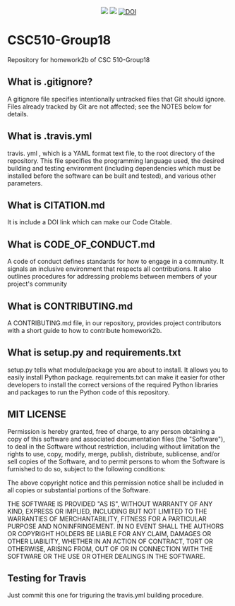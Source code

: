 <p align="center">
<img src="https://img.shields.io/badge/language-python-brightgreen">
<img src="https://img.shields.io/github/license/yliang123/CSC510-Group18">
<a href="https://doi.org/10.5281/zenodo.5348374"><img src="https://zenodo.org/badge/DOI/10.5281/zenodo.5348374.svg" alt="DOI" ></a>
  
# CSC510-Group18
Repository for homework2b of CSC 510-Group18
  
## What is .gitignore?
A gitignore file specifies intentionally untracked files that Git should ignore. Files already tracked by Git are not affected; see the NOTES below for details.
  
## What is .travis.yml
travis. yml , which is a YAML format text file, to the root directory of the repository. This file specifies the programming language used, the desired building and testing environment (including dependencies which must be installed before the software can be built and tested), and various other parameters.

## What is CITATION.md
It is include a DOI link which can make our Code Citable.
## What is CODE_OF_CONDUCT.md
A code of conduct defines standards for how to engage in a community. It signals an inclusive environment that respects all contributions. It also outlines procedures for addressing problems between members of your project's community

## What is CONTRIBUTING.md
A CONTRIBUTING.md file, in our repository, provides project contributors with a short guide to how to contribute homework2b. 

## What is setup.py and requirements.txt
setup.py tells what module/package you are about to install. It allows you to easily install Python package. requirements.txt can make it easier for other developers to install the correct versions of the required Python libraries and packages to run the Python code of this repository.

## MIT LICENSE
Permission is hereby granted, free of charge, to any person obtaining a copy
of this software and associated documentation files (the "Software"), to deal
in the Software without restriction, including without limitation the rights
to use, copy, modify, merge, publish, distribute, sublicense, and/or sell
copies of the Software, and to permit persons to whom the Software is
furnished to do so, subject to the following conditions:

The above copyright notice and this permission notice shall be included in all
copies or substantial portions of the Software.

THE SOFTWARE IS PROVIDED "AS IS", WITHOUT WARRANTY OF ANY KIND, EXPRESS OR
IMPLIED, INCLUDING BUT NOT LIMITED TO THE WARRANTIES OF MERCHANTABILITY,
FITNESS FOR A PARTICULAR PURPOSE AND NONINFRINGEMENT. IN NO EVENT SHALL THE
AUTHORS OR COPYRIGHT HOLDERS BE LIABLE FOR ANY CLAIM, DAMAGES OR OTHER
LIABILITY, WHETHER IN AN ACTION OF CONTRACT, TORT OR OTHERWISE, ARISING FROM,
OUT OF OR IN CONNECTION WITH THE SOFTWARE OR THE USE OR OTHER DEALINGS IN THE
SOFTWARE.
  
## Testing for Travis
Just commit this one for triguring the travis.yml building procedure.
